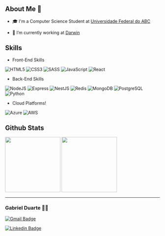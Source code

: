 ## About Me 👋

- 🎓 I'm a Computer Science Student at [Universidade Federal do ABC](https://www.usnews.com/education/best-global-universities/universidade-federal-do-abc-ufabc-528920)

- 🔭 I’m currently working at [Darwin](https://darwinseguros.com/?gclid=CjwKCAjwp6CkBhB_EiwAlQVyxbEgMReWZKh08MiT2WVLvtgz6g9g2jNPaTawsmfEl-S1dTmtfCJ97BoCk_MQAvD_BwE)

## Skills

- Front-End Skills

![HTML5](https://img.shields.io/badge/-HTML5-E34F26?logo=html5&logoColor=white&style=for-the-badge)
![CSS3](https://img.shields.io/badge/-CSS3-1572B6?logo=css3&logoColor=white&style=for-the-badge)
![SASS](https://img.shields.io/badge/-SASS-CC6699?logo=sass&logoColor=white&style=for-the-badge)
![JavaScript](https://img.shields.io/badge/-JavaScript-F7DF1E?logo=javascript&logoColor=black&style=for-the-badge)
![React](https://img.shields.io/badge/-React-61DAFB?logo=react&logoColor=black&style=for-the-badge)

- Back-End Skills

![NodeJS](https://img.shields.io/badge/-Node.JS-339933?logo=node.js&logoColor=black&style=for-the-badge)
![Express](https://img.shields.io/badge/-Express-000000?logo=express&logoColor=white&style=for-the-badge)
![NestJS](https://img.shields.io/badge/nestjs-%23E0234E.svg?style=for-the-badge&logo=nestjs&logoColor=white)
![Redis](https://img.shields.io/badge/redis-%23DD0031.svg?style=for-the-badge&logo=redis&logoColor=white)
![MongoDB](https://img.shields.io/badge/-MongoDB-47A248?logo=mongodb&logoColor=white&style=for-the-badge)
![PostgreSQL](https://img.shields.io/badge/-PostgreSQL-4169E1?logo=postgresql&logoColor=white&style=for-the-badge)
![Python](https://img.shields.io/badge/-Python-3776AB?logo=python&logoColor=white&style=for-the-badge)

- Cloud Platforms!

![Azure](https://img.shields.io/badge/Microsoft_Azure-0089D6?style=for-the-badge&logo=microsoft-azure&logoColor=white)
![AWS](https://img.shields.io/badge/Amazon_AWS-232F3E?style=for-the-badge&logo=amazon-aws&logoColor=white)

## Github Stats

<div>
  <img height="180em" src="https://github-readme-stats.vercel.app/api?username=Duarte64&count_private=true&theme=radical"/>
  <img height="180em" src="https://github-readme-stats.vercel.app/api/top-langs/?username=Duarte64&layout=compact&theme=radical"/>
</div>

<hr>

### Gabriel Duarte 🧑‍💻

[![Gmail Badge](https://img.shields.io/badge/-gabriel.duartepaz@gmail.com-c14438?style=plastic&logo=Gmail&logoColor=white&link=mailto:gabriel.duartepaz@gmail.com)](mailto:gabriel.duartepaz@gmail.com)

[![Linkedin Badge](https://img.shields.io/badge/-Gabriel%20Duarte-blue?style=plastic&logo=Linkedin&logoColor=white&link=https://www.linkedin.com/in/gabriel-duarte-da-paz-figueiredo-3aaa35197/)](https://www.linkedin.com/in/gabriel-duarte-da-paz-figueiredo-3aaa35197/) 
